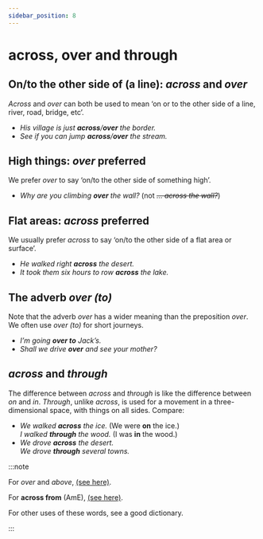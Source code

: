 ```yaml
---
sidebar_position: 8
---
```


# across, over and through

## On/to the other side of (a line): *across* and *over*

*Across* and *over* can both be used to mean ‘on or to the other side of a line, river, road, bridge, etc’.

- *His village is just **across**/**over** the border.*
- *See if you can jump **across**/**over** the stream.*

## High things: *over* preferred

We prefer *over* to say ‘on/to the other side of something high’.

- *Why are you climbing **over** the wall?* (not *~~… across the wall?~~*)

## Flat areas: *across* preferred

We usually prefer *across* to say ‘on/to the other side of a flat area or surface’.

- *He walked right **across** the desert.*
- *It took them six hours to row **across** the lake.*

## The adverb *over (to)*

Note that the adverb *over* has a wider meaning than the preposition *over*. We often use *over (to)* for short journeys.

- *I’m going **over to** Jack’s.*
- *Shall we drive **over** and see your mother?*

## *across* and *through*

The difference between *across* and *through* is like the difference between *on* and *in*. *Through*, unlike *across*, is used for a movement in a three-dimensional space, with things on all sides. Compare:

- *We walked **across** the ice.* (We were **on** the ice.)  
  *I walked **through** the wood.* (I was **in** the wood.)
- *We drove **across** the desert.*  
  *We drove **through** several towns.*

:::note

For *over* and *above*, [(see here)](./above-and-over).

For **across from** (AmE), [(see here)](./opposite-facing-and-in-front-of#across-a-roadroom-etc-from-oppositefacing).

For other uses of these words, see a good dictionary.

:::
